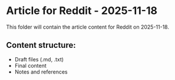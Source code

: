 # Article for Reddit - 2025-11-18

This folder will contain the article content for Reddit on 2025-11-18.

## Content structure:
- Draft files (.md, .txt)
- Final content
- Notes and references
